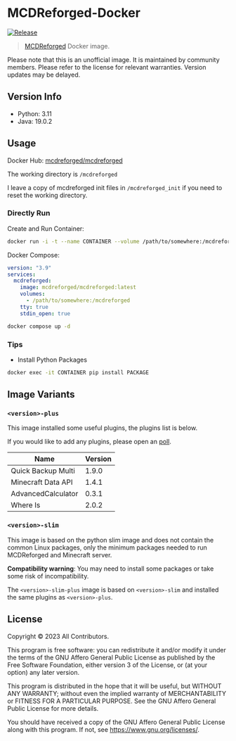 # MCDReforged-Docker

[![Release](https://img.shields.io/github/v/release/MCDReforged/MCDReforged-Docker?label=Release)](https://github.com/MCDReforged/MCDReforged-Docker/releases)

> [MCDReforged](https://github.com/Fallen-Breath/MCDReforged) Docker image.

Please note that this is an unofficial image. It is maintained by community members. Please refer to the license for relevant warranties. Version updates may be delayed.

## Version Info

- Python: 3.11
- Java: 19.0.2

## Usage

Docker Hub: [mcdreforged/mcdreforged](https://hub.docker.com/r/mcdreforged/mcdreforged)

The working directory is `/mcdreforged`

I leave a copy of mcdreforged init files in `/mcdreforged_init` if you need to reset the working directory.

### Directly Run

Create and Run Container:

```bash
docker run -i -t --name CONTAINER --volume /path/to/somewhere:/mcdreforged mcdreforged/mcdreforged
```

Docker Compose:

```yaml
version: "3.9"
services:
  mcdreforged:
    image: mcdreforged/mcdreforged:latest
    volumes:
      - /path/to/somewhere:/mcdreforged
    tty: true
    stdin_open: true
```

```bash
docker compose up -d
```

### Tips

- Install Python Packages

```bash
docker exec -it CONTAINER pip install PACKAGE
```

## Image Variants

### `<version>-plus`

This image installed some useful plugins, the plugins list is below.

If you would like to add any plugins, please open an [poll](https://github.com/MCDReforged/MCDReforged-Docker/discussions/new?category=polls).

| Name | Version |
| - | - |
| Quick Backup Multi | 1.9.0 |
| Minecraft Data API | 1.4.1 |
| AdvancedCalculator | 0.3.1 |
| Where Is | 2.0.2 |

### `<version>-slim`

This image is based on the python slim image and does not contain the common Linux packages, only the minimum packages needed to run MCDReforged and Minecraft server.

**Compatibility warning**: You may need to install some packages or take some risk of incompatibility.

The `<version>-slim-plus` image is based on `<version>-slim` and installed the same plugins as `<version>-plus`.

## License

Copyright © 2023 All Contributors.

This program is free software: you can redistribute it and/or modify
it under the terms of the GNU Affero General Public License as
published by the Free Software Foundation, either version 3 of the
License, or (at your option) any later version.

This program is distributed in the hope that it will be useful,
but WITHOUT ANY WARRANTY; without even the implied warranty of
MERCHANTABILITY or FITNESS FOR A PARTICULAR PURPOSE.  See the
GNU Affero General Public License for more details.

You should have received a copy of the GNU Affero General Public License
along with this program.  If not, see <https://www.gnu.org/licenses/>.

